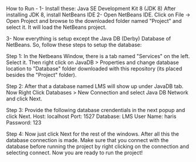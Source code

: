 How to Run -
1- Install these:
    Java SE Development Kit 8 (JDK 8)
    After installing JDK 8, install NetBeans IDE
2- Open NetBeans IDE. Click on File -> Open Project and browse to the downloaded folder named "Project" and select it. It will load the NetBeans project.

3- Now everything is setup except the Java DB (Derby) Database of NetBeans. So, follow these steps to setup the database:

Step 1: In the Netbeans Window, there is a tab named "Services" on the left. Select it. Then right click on JavaDB > Properties and change database location to "Database" folder downloaded with this repository (its placed besides the "Project" folder).

Step 2: After that a database named LMS will show up under JavaDB tab. Now Right Click Databases > New Connection and select Java DB Network and click Next.

Step 3: Provide the following database crendentials in the next popup and click Next.
      Host: localhost
      Port: 1527
      Database: LMS
      User Name: haris
      Password: 123

Step 4: Now just click Next for the rest of the windows. After all this the database connection is made. Make sure that you connect with the database before running the project by right clicking on the connection and selecting connect. Now you are ready to run the project!
